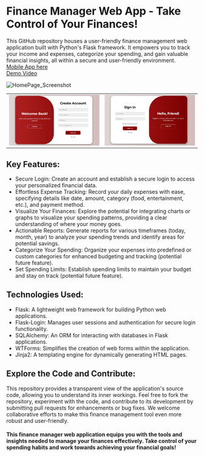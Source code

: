 # Finance Manager Web App - Take Control of Your Finances!
This GitHub repository houses a user-friendly finance management web application built with Python's Flask framework. It empowers you to track your income and expenses, categorize your spending, and gain valuable financial insights, all within a secure and user-friendly environment.
<br>
[Mobile App here](https://github.com/DEADPOOLpv/FinanceManager_WebDev_Prototype/tree/MobileUI)
<br>
[Demo Video](https://youtu.be/KP0pdZVJfPg)

![HomePage_Screenshot](Homepage_Screenshot.png)

<table>
  <tr>
    <td><img src="Reg_SS.jpg" alt="LoginPage" width="500"></td>
    <td><img src="Log_SS.jpg" alt="LoginPage" width="500"></td>
  </tr>
</table>

## Key Features:

- Secure Login: Create an account and establish a secure login to access your personalized financial data.
- Effortless Expense Tracking: Record your daily expenses with ease, specifying details like date, amount, category (food, entertainment, etc.), and payment method.
- Visualize Your Finances: Explore the potential for integrating charts or graphs to visualize your spending patterns, providing a clear understanding of where your money goes.
- Actionable Reports: Generate reports for various timeframes (today, month, year) to analyze your spending trends and identify areas for potential savings.
- Categorize Your Spending: Organize your expenses into predefined or custom categories for enhanced budgeting and tracking (potential future feature).
- Set Spending Limits: Establish spending limits to maintain your budget and stay on track (potential future feature).

## Technologies Used:

- Flask: A lightweight web framework for building Python web applications.
- Flask-Login: Manages user sessions and authentication for secure login functionality.
- SQLAlchemy: An ORM for interacting with databases in Flask applications.
- WTForms: Simplifies the creation of web forms within the application.
- Jinja2: A templating engine for dynamically generating HTML pages.

## Explore the Code and Contribute:

This repository provides a transparent view of the application's source code, allowing you to understand its inner workings. Feel free to fork the repository, experiment with the code, and contribute to its development by submitting pull requests for enhancements or bug fixes. We welcome collaborative efforts to make this finance management tool even more robust and user-friendly.

#### This finance manager web application equips you with the tools and insights needed to manage your finances effectively. Take control of your spending habits and work towards achieving your financial goals!
